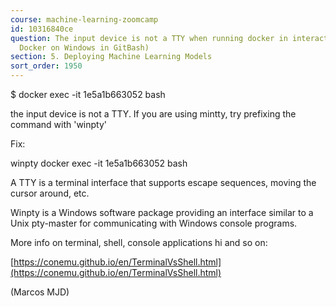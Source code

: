 ```yaml
---
course: machine-learning-zoomcamp
id: 10316840ce
question: The input device is not a TTY when running docker in interactive mode (Running
  Docker on Windows in GitBash)
section: 5. Deploying Machine Learning Models
sort_order: 1950
---
```


$ docker exec -it 1e5a1b663052 bash

the input device is not a TTY.  If you are using mintty, try prefixing the command with 'winpty'

Fix:

winpty docker exec -it 1e5a1b663052 bash

A TTY is a terminal interface that supports escape sequences, moving the cursor around, etc.

Winpty is a Windows software package providing an interface similar to a Unix pty-master for communicating with Windows console programs.

More info on terminal, shell, console applications hi and so on:

[https://conemu.github.io/en/TerminalVsShell.html](https://conemu.github.io/en/TerminalVsShell.html)

(Marcos MJD)

